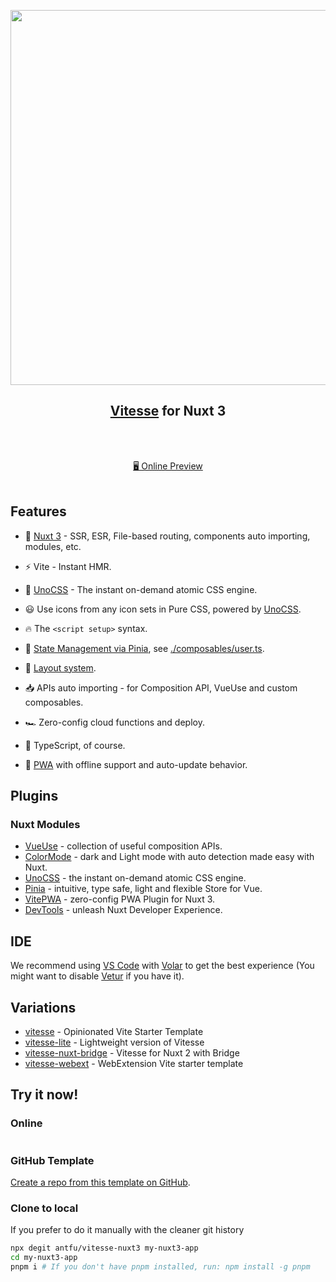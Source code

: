 <p align="center">
<img src="https://user-images.githubusercontent.com/11247099/140462375-7b7ac4db-35b7-453c-8a05-13d8d20282c4.png" width="600"/>
</p>

<h2 align="center">
<a href="https://github.com/antfu/vitesse">Vitesse</a> for Nuxt 3
</h2><br>

<p align="center">
<br>
<a href="https://vitesse-nuxt3.netlify.app/">🖥 Online Preview</a>
<br><br>
<a href="https://stackblitz.com/github/antfu/vitesse-nuxt3"><img src="https://developer.stackblitz.com/img/open_in_stackblitz.svg" alt=""></a>
</p>

## Features

-   💚 [Nuxt 3](https://nuxt.com/) - SSR, ESR, File-based routing, components auto importing, modules, etc.

-   ⚡️ Vite - Instant HMR.

-   🎨 [UnoCSS](https://github.com/unocss/unocss) - The instant on-demand atomic CSS engine.

-   😃 Use icons from any icon sets in Pure CSS, powered by [UnoCSS](https://github.com/unocss/unocss).

-   🔥 The `<script setup>` syntax.

-   🍍 [State Management via Pinia](https://github.com/vuejs/pinia), see [./composables/user.ts](./composables/user.ts).

-   📑 [Layout system](./layouts).

-   📥 APIs auto importing - for Composition API, VueUse and custom composables.

-   🏎 Zero-config cloud functions and deploy.

-   🦾 TypeScript, of course.

-   📲 [PWA](https://github.com/vite-pwa/nuxt) with offline support and auto-update behavior.

## Plugins

### Nuxt Modules

-   [VueUse](https://github.com/vueuse/vueuse) - collection of useful composition APIs.
-   [ColorMode](https://github.com/nuxt-modules/color-mode) - dark and Light mode with auto detection made easy with Nuxt.
-   [UnoCSS](https://github.com/unocss/unocss) - the instant on-demand atomic CSS engine.
-   [Pinia](https://github.com/vuejs/pinia) - intuitive, type safe, light and flexible Store for Vue.
-   [VitePWA](https://github.com/vite-pwa/nuxt) - zero-config PWA Plugin for Nuxt 3.
-   [DevTools](https://github.com/nuxt/devtools) - unleash Nuxt Developer Experience.

## IDE

We recommend using [VS Code](https://code.visualstudio.com/) with [Volar](https://github.com/johnsoncodehk/volar) to get the best experience (You might want to disable [Vetur](https://vuejs.github.io/vetur/) if you have it).

## Variations

-   [vitesse](https://github.com/antfu/vitesse) - Opinionated Vite Starter Template
-   [vitesse-lite](https://github.com/antfu/vitesse-lite) - Lightweight version of Vitesse
-   [vitesse-nuxt-bridge](https://github.com/antfu/vitesse-nuxt-bridge) - Vitesse for Nuxt 2 with Bridge
-   [vitesse-webext](https://github.com/antfu/vitesse-webext) - WebExtension Vite starter template

## Try it now!

### Online

<a href="https://stackblitz.com/github/antfu/vitesse-nuxt3"><img src="https://developer.stackblitz.com/img/open_in_stackblitz.svg" alt=""></a>

### GitHub Template

[Create a repo from this template on GitHub](https://github.com/antfu/vitesse-nuxt3/generate).

### Clone to local

If you prefer to do it manually with the cleaner git history

```bash
npx degit antfu/vitesse-nuxt3 my-nuxt3-app
cd my-nuxt3-app
pnpm i # If you don't have pnpm installed, run: npm install -g pnpm
```
